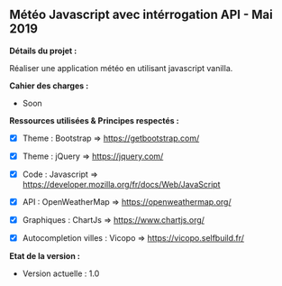## Météo Javascript avec intérrogation API - Mai 2019


**Détails du projet :**

Réaliser une application météo en utilisant javascript vanilla. 

**Cahier des charges :**
- Soon

**Ressources utilisées & Principes respectés :**
- [x] Theme : Bootstrap => https://getbootstrap.com/
- [x] Theme : jQuery => https://jquery.com/
- [x] Code : Javascript => https://developer.mozilla.org/fr/docs/Web/JavaScript
- [x] API : OpenWeatherMap => https://openweathermap.org/
- [x] Graphiques : ChartJs => https://www.chartjs.org/
- [x] Autocompletion villes : Vicopo => https://vicopo.selfbuild.fr/


**Etat de la version :**

 - Version actuelle : 1.0